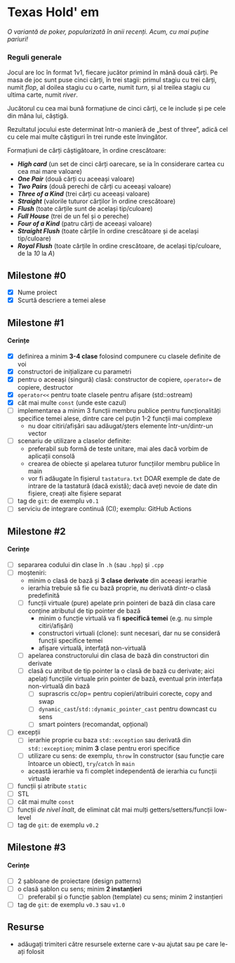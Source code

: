 # Texas Hold' em

*O variantă de poker, popularizată în anii recenți.*
*Acum, cu mai puține pariuri!*

### Reguli generale

Jocul are loc în format 1v1, fiecare jucător primind în mână două cărți.
Pe masa de joc sunt puse cinci cărți, în trei stagii: primul stagiu cu trei cărți, numit *flop*, al doilea stagiu cu o carte, numit *turn*, și al treilea stagiu cu ultima carte, numit *river*.

Jucătorul cu cea mai bună formațiune de cinci cărți, ce le include și pe cele din mâna lui, câștigă.

Rezultatul jocului este determinat într-o manieră de „best of three”, adică cel cu cele mai multe câștiguri în trei runde este învingător.

Formațiuni de cărți câștigătoare, în ordine crescătoare:
* ___High card___ (un set de cinci cărți oarecare, se ia în considerare cartea cu cea mai mare valoare)
* ___One Pair___ (două cărți cu aceeași valoare)
* ___Two Pairs___ (două perechi de cărți cu aceeași valoare)
* ___Three of a Kind___ (trei cărți cu aceeași valoare)
* ___Straight___ (valorile tuturor cărților în ordine crescătoare)
* ___Flush___ (toate cărțile sunt de același tip/culoare)
* ___Full House___ (trei de un fel și o pereche)
* ___Four of a Kind___ (patru cărți de aceeași valoare)
* ___Straight Flush___ (toate cărțile în ordine crescătoare și de același tip/culoare)
* ___Royal Flush___ (toate cărțile în ordine crescătoare, de același tip/culoare, de la _10_ la _A_)


## Milestone #0

- [x] Nume proiect
- [x] Scurtă descriere a temei alese

## Milestone #1

#### Cerințe
- [x] definirea a minim **3-4 clase** folosind compunere cu clasele definite de voi
- [x] constructori de inițializare cu parametri
- [x] pentru o aceeași (singură) clasă: constructor de copiere, `operator=` de copiere, destructor
- [x] `operator<<` pentru toate clasele pentru afișare (std::ostream)
- [x] cât mai multe `const` (unde este cazul)
- [ ] implementarea a minim 3 funcții membru publice pentru funcționalități specifice temei alese, dintre care cel puțin 1-2 funcții mai complexe
  - nu doar citiri/afișări sau adăugat/șters elemente într-un/dintr-un vector
- [ ] scenariu de utilizare a claselor definite:
  - preferabil sub formă de teste unitare, mai ales dacă vorbim de aplicații consolă 
  - crearea de obiecte și apelarea tuturor funcțiilor membru publice în main
  - vor fi adăugate în fișierul `tastatura.txt` DOAR exemple de date de intrare de la tastatură (dacă există); dacă aveți nevoie de date din fișiere, creați alte fișiere separat
- [ ] tag de `git`: de exemplu `v0.1`
- [ ] serviciu de integrare continuă (CI); exemplu: GitHub Actions

## Milestone #2

#### Cerințe
- [ ] separarea codului din clase în `.h` (sau `.hpp`) și `.cpp`
- [ ] moșteniri:
  - minim o clasă de bază și **3 clase derivate** din aceeași ierarhie
  - ierarhia trebuie să fie cu bază proprie, nu derivată dintr-o clasă predefinită
  - [ ] funcții virtuale (pure) apelate prin pointeri de bază din clasa care conține atributul de tip pointer de bază
    - minim o funcție virtuală va fi **specifică temei** (e.g. nu simple citiri/afișări)
    - constructori virtuali (clone): sunt necesari, dar nu se consideră funcții specifice temei
    - afișare virtuală, interfață non-virtuală
  - [ ] apelarea constructorului din clasa de bază din constructori din derivate
  - [ ] clasă cu atribut de tip pointer la o clasă de bază cu derivate; aici apelați funcțiile virtuale prin pointer de bază, eventual prin interfața non-virtuală din bază
    - [ ] suprascris cc/op= pentru copieri/atribuiri corecte, copy and swap
    - [ ] `dynamic_cast`/`std::dynamic_pointer_cast` pentru downcast cu sens
    - [ ] smart pointers (recomandat, opțional)
- [ ] excepții
  - [ ] ierarhie proprie cu baza `std::exception` sau derivată din `std::exception`; minim **3** clase pentru erori specifice
  - [ ] utilizare cu sens: de exemplu, `throw` în constructor (sau funcție care întoarce un obiect), `try`/`catch` în `main`
  - această ierarhie va fi complet independentă de ierarhia cu funcții virtuale
- [ ] funcții și atribute `static`
- [ ] STL
- [ ] cât mai multe `const`
- [ ] funcții *de nivel înalt*, de eliminat cât mai mulți getters/setters/funcții low-level
- [ ] tag de `git`: de exemplu `v0.2`

## Milestone #3

#### Cerințe
- [ ] 2 șabloane de proiectare (design patterns)
- [ ] o clasă șablon cu sens; minim **2 instanțieri**
  - [ ] preferabil și o funcție șablon (template) cu sens; minim 2 instanțieri
- [ ] tag de `git`: de exemplu `v0.3` sau `v1.0`

## Resurse
- adăugați trimiteri către resursele externe care v-au ajutat sau pe care le-ați folosit
